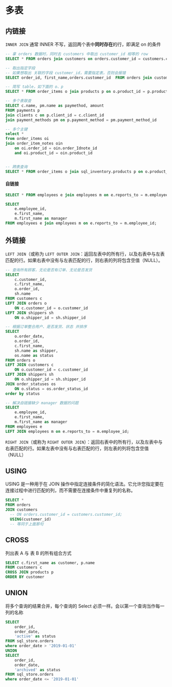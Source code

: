# 多表

## 内链接

`INNER JOIN` 通常 INNER 不写，返回两个表中**同时存在**的行，即满足 on 的条件

```sql
-- 拿 orders 数据时，同时去 customers 中取出 customer_id 相等的 row
SELECT * FROM orders join customers on orders.customer_id = customers.customer_id;

-- 取出指定字段
-- 如果想取出 关联的字段 customer_id，需要指定表，否则会报错
SELECT order_id, first_name,orders.customer_id  FROM orders join customers on orders.customer_id = customers.customer_id;

-- 简写 table，如下面的 o、p
SELECT * FROM order_items o join products p on o.product_id = p.product_id;

-- 多个表联查
SELECT c.name, pm.name as paymethod, amount
FROM payments p
join clients c on p.client_id = c.client_id
join payment_methods pm on p.payment_method = pm.payment_method_id

-- 多个主键
select *
from order_items oi
join order_item_notes oin
	on oi.order_id = oin.order_Idnote_id
    and oi.product_id = oin.product_id


-- 跨表查询
SELECT * FROM order_items o join sql_inventory.products p on o.product_id = p.product_id;
```

#### 自链接

```sql
SELECT * FROM employees e join employees m on e.reports_to = m.employee_id;

SELECT
	e.employee_id,
    e.first_name,
    m.first_name as manager
FROM employees e join employees m on e.reports_to = m.employee_id;
```

## 外链接

`LEFT JOIN`（或称为 `LEFT OUTER JOIN`：返回左表中的所有行，以及右表中与左表匹配的行。如果右表中没有与左表匹配的行，则右表的列将包含空值（NULL）。

```sql
-- 查询所有顾客，无论是否有订单、无论是否发货
SELECT
	c.customer_id,
    c.first_name,
    o.order_id,
    sh.name
FROM customers c
LEFT JOIN orders o
	ON c.customer_id = o.customer_id
LEFT JOIN shippers sh
	ON o.shipper_id = sh.shipper_id

-- 根据订单整合用户、是否发货、状态 并排序
SELECT
	o.order_date,
    o.order_id,
    c.first_name,
    sh.name as shipper,
    os.name as status
FROM orders o
LEFT JOIN customers c
	ON o.customer_id = c.customer_id
LEFT JOIN shippers sh
	ON o.shipper_id = sh.shipper_id
JOIN order_statuses os
	ON o.status = os.order_status_id
order by status

-- 解决自链接缺少 manager 数据的问题
SELECT
	e.employee_id,
    e.first_name,
    m.first_name as manager
FROM employees e
LEFT JOIN employees m on e.reports_to = m.employee_id;
```

`RIGHT JOIN`（或称为 `RIGHT OUTER JOIN`）：返回右表中的所有行，以及左表中与右表匹配的行。如果左表中没有与右表匹配的行，则左表的列将包含空值（NULL）

## USING

USING 是一种用于在 JOIN 操作中指定连接条件的简化语法。它允许您指定要在连接过程中进行匹配的列，而不需要在连接条件中重复列的名称。

```sql
SELECT *
FROM orders
JOIN customers
  -- ON orders.customer_id = customers.customer_id;
  USING(customer_id)
  -- 等同于上面那句
```

## CROSS

列出表 A 与 表 B 的所有组合方式

```sql
SELECT c.first_name as customer, p.name
FROM customers c
CROSS JOIN products p
ORDER BY customer
```

## UNION

将多个查询的结果合并，每个查询的 Select 必须一样。会以第一个查询当作每一列的名称

```sql
SELECT
	order_id,
    order_date,
    'active' as status
FROM sql_store.orders
where order_date > '2019-01-01'
UNION
SELECT
	order_id,
    order_date,
    'archived' as status
FROM sql_store.orders
where order_date <= '2019-01-01'
```
